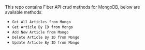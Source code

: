 This repo contains Fiber API crud methods for MongoDB, below are available methods:

* `Get All Articles from Mongo`
* `Get Article By ID from Mongo`
* `Add New Article from Mongo`
* `Delete Article By ID from Mongo`
* `Update Article By ID from Mongo`